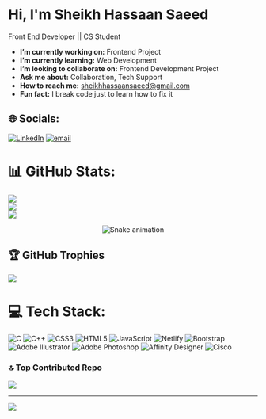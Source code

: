 # Hi, I'm Sheikh Hassaan Saeed
Front End Developer || CS Student



-  **I’m currently working on:** Frontend Project
-  **I’m currently learning:** Web Development
-  **I’m looking to collaborate on:** Frontend Development Project
-  **Ask me about:** Collaboration, Tech Support
-  **How to reach me:** sheikhhassaansaeed@gmail.com
-  **Fun fact:** I break code just to learn how to fix it


## 🌐 Socials:
[![LinkedIn](https://img.shields.io/badge/LinkedIn-%230077B5.svg?logo=linkedin&logoColor=white)](https://linkedin.com/in/sheikh-hassaan-saeed) [![email](https://img.shields.io/badge/Email-D14836?logo=gmail&logoColor=white)](mailto:sheikhhassaansaeed@gmail.com) 


# 📊 GitHub Stats:
![](https://github-readme-stats.vercel.app/api?username=sheikh-hassaan-saeed&theme=dark&hide_border=false&include_all_commits=true&count_private=false)<br/>
![](https://nirzak-streak-stats.vercel.app/?user=sheikh-hassaan-saeed&theme=dark&hide_border=false)<br/>
![](https://github-readme-stats.vercel.app/api/top-langs/?username=sheikh-hassaan-saeed&theme=dark&hide_border=false&include_all_commits=true&count_private=false&layout=compact)

<!-- Snake Game Repo View -->

<div align="center">
  <img src="https://profile-readme-generator.com/assets/snake.svg" alt="Snake animation" />
</div>

## 🏆 GitHub Trophies
![](https://github-profile-trophy.vercel.app/?username=sheikh-hassaan-saeed&theme=radical&no-frame=true&no-bg=false&margin-w=4)

# 💻 Tech Stack:
![C](https://img.shields.io/badge/c-%2300599C.svg?style=for-the-badge&logo=c&logoColor=white) ![C++](https://img.shields.io/badge/c++-%2300599C.svg?style=for-the-badge&logo=c%2B%2B&logoColor=white) ![CSS3](https://img.shields.io/badge/css3-%231572B6.svg?style=for-the-badge&logo=css3&logoColor=white) ![HTML5](https://img.shields.io/badge/html5-%23E34F26.svg?style=for-the-badge&logo=html5&logoColor=white) ![JavaScript](https://img.shields.io/badge/javascript-%23323330.svg?style=for-the-badge&logo=javascript&logoColor=%23F7DF1E) ![Netlify](https://img.shields.io/badge/netlify-%23000000.svg?style=for-the-badge&logo=netlify&logoColor=#00C7B7) ![Bootstrap](https://img.shields.io/badge/bootstrap-%238511FA.svg?style=for-the-badge&logo=bootstrap&logoColor=white) ![Adobe Illustrator](https://img.shields.io/badge/adobe%20illustrator-%23FF9A00.svg?style=for-the-badge&logo=adobe%20illustrator&logoColor=white) ![Adobe Photoshop](https://img.shields.io/badge/adobe%20photoshop-%2331A8FF.svg?style=for-the-badge&logo=adobe%20photoshop&logoColor=white) ![Affinity Designer](https://img.shields.io/badge/affinity%20desginer-%231B72BE.svg?style=for-the-badge&logo=affinity-designer&logoColor=white) ![Cisco](https://img.shields.io/badge/cisco-%23049fd9.svg?style=for-the-badge&logo=cisco&logoColor=black)



### 🔝 Top Contributed Repo
![](https://github-contributor-stats.vercel.app/api?username=sheikh-hassaan-saeed&limit=5&theme=dark&combine_all_yearly_contributions=true)

---
[![](https://visitcount.itsvg.in/api?id=sheikh-hassaan-saeed&icon=0&color=1)](https://visitcount.itsvg.in)

<!-- Proudly created with GPRM ( https://gprm.itsvg.in ) -->
